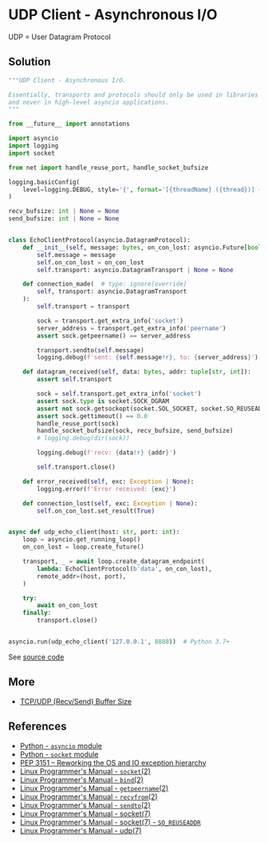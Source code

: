 # UDP Client - Asynchronous I/O

UDP = User Datagram Protocol

## Solution

```python
"""UDP Client - Asynchronous I/O.

Essentially, transports and protocols should only be used in libraries and frameworks
and never in high-level asyncio applications.
"""

from __future__ import annotations

import asyncio
import logging
import socket

from net import handle_reuse_port, handle_socket_bufsize

logging.basicConfig(
    level=logging.DEBUG, style='{', format='[{threadName} ({thread})] {message}'
)

recv_bufsize: int | None = None
send_bufsize: int | None = None


class EchoClientProtocol(asyncio.DatagramProtocol):
    def __init__(self, message: bytes, on_con_lost: asyncio.Future[bool]):
        self.message = message
        self.on_con_lost = on_con_lost
        self.transport: asyncio.DatagramTransport | None = None

    def connection_made(  # type: ignore[override]
        self, transport: asyncio.DatagramTransport
    ):
        self.transport = transport

        sock = transport.get_extra_info('socket')
        server_address = transport.get_extra_info('peername')
        assert sock.getpeername() == server_address

        transport.sendto(self.message)
        logging.debug(f'sent: {self.message!r}, to: {server_address}')

    def datagram_received(self, data: bytes, addr: tuple[str, int]):
        assert self.transport

        sock = self.transport.get_extra_info('socket')
        assert sock.type is socket.SOCK_DGRAM
        assert not sock.getsockopt(socket.SOL_SOCKET, socket.SO_REUSEADDR)
        assert sock.gettimeout() == 0.0
        handle_reuse_port(sock)
        handle_socket_bufsize(sock, recv_bufsize, send_bufsize)
        # logging.debug(dir(sock))

        logging.debug(f'recv: {data!r} {addr}')

        self.transport.close()

    def error_received(self, exc: Exception | None):
        logging.error(f'Error received: {exc}')

    def connection_lost(self, exc: Exception | None):
        self.on_con_lost.set_result(True)


async def udp_echo_client(host: str, port: int):
    loop = asyncio.get_running_loop()
    on_con_lost = loop.create_future()

    transport, _ = await loop.create_datagram_endpoint(
        lambda: EchoClientProtocol(b'data', on_con_lost),
        remote_addr=(host, port),
    )

    try:
        await on_con_lost
    finally:
        transport.close()


asyncio.run(udp_echo_client('127.0.0.1', 8888))  # Python 3.7+
```

See [source code](https://github.com/leven-cn/python-cookbook/blob/main/examples/core/udp_client_asyncio.py)

## More

- [TCP/UDP (Recv/Send) Buffer Size](net_buffer_size)

## References

- [Python - `asyncio` module](https://docs.python.org/3/library/asyncio.html)
- [Python - `socket` module](https://docs.python.org/3/library/socket.html)
- [PEP 3151 – Reworking the OS and IO exception hierarchy](https://peps.python.org/pep-3151/)
- [Linux Programmer's Manual - `socket`(2)](https://manpages.debian.org/bullseye/manpages-dev/socket.2.en.html)
- [Linux Programmer's Manual - `bind`(2)](https://manpages.debian.org/bullseye/manpages-dev/bind.2.en.html)
- [Linux Programmer's Manual - `getpeername`(2)](https://manpages.debian.org/bullseye/manpages-dev/getpeername.2.en.html)
- [Linux Programmer's Manual - `recvfrom`(2)](https://manpages.debian.org/bullseye/manpages-dev/recv.2.en.html)
- [Linux Programmer's Manual - `sendto`(2)](https://manpages.debian.org/bullseye/manpages-dev/send.2.en.html)
- [Linux Programmer's Manual - socket(7)](https://manpages.debian.org/bullseye/manpages/socket.7.en.html)
- [Linux Programmer's Manual - socket(7) - `SO_REUSEADDR`](https://manpages.debian.org/bullseye/manpages/socket.7.en.html#SO_REUSEADDR)
- [Linux Programmer's Manual - udp(7)](https://manpages.debian.org/bullseye/manpages/udp.7.en.html)
